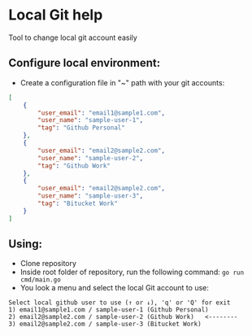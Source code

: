 # Local Git help
Tool to change local git account easily
## Configure local environment:
- Create a configuration file in "~" path with your git accounts:

```json
[
    {
        "user_email": "email1@sample1.com",
        "user_name": "sample-user-1",
        "tag": "Github Personal"
    },
    {
        "user_email": "email2@sample2.com",
        "user_name": "sample-user-2",
        "tag": "Github Work"
    },
    {
        "user_email": "email2@sample2.com",
        "user_name": "sample-user-3",
        "tag": "Bitucket Work"
    }
]
```

## Using:
- Clone repository
- Inside root folder of repository, run the following command: ```go run cmd/main.go```
- You look a menu and select the local Git account to use:
```
Select local github user to use (↑ or ↓), 'q' or 'Q' for exit
1) email1@sample1.com / sample-user-1 (Github Personal)
2) email2@sample2.com / sample-user-2 (Github Work)   <--------
3) email2@sample2.com / sample-user-3 (Bitucket Work)
```